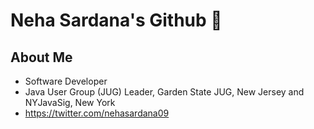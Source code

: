 # Neha Sardana's Github 👋

## About Me

* Software Developer
* Java User Group (JUG) Leader, Garden State JUG, New Jersey and NYJavaSig, New York
* https://twitter.com/nehasardana09
<!--
**nsardana-bny/nsardana-bny** is a ✨ _special_ ✨ repository because its `README.md` (this file) appears on your GitHub profile.

Here are some ideas to get you started:

- 🔭 I’m currently working on ...
- 🌱 I’m currently learning ...
- 👯 I’m looking to collaborate on ...
- 🤔 I’m looking for help with ...
- 💬 Ask me about ...
- 📫 How to reach me: ...
- 😄 Pronouns: ...
- ⚡ Fun fact: ...
-->
